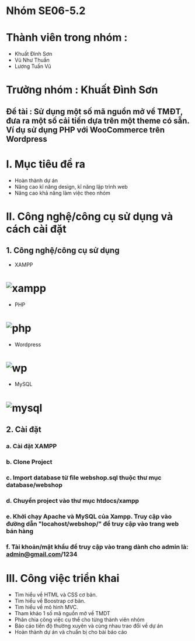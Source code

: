 # Nhóm SE06-5.2
# Thành viên trong nhóm :
* Khuất Đình Sơn
* Vũ Như Thuần
* Lương Tuấn Vũ
# Trưởng nhóm : Khuất Đình Sơn

##  Đề tài : Sử dụng một số mã nguồn mở về TMĐT, đưa ra một số cải tiến dựa trên một theme có sẵn. Ví dụ sử dụng PHP với WooCommerce trên Wordpress

# I. Mục tiêu đề ra
* Hoàn thành dự án
* Nâng cao kĩ năng design, kĩ năng lập trình web
* Nâng cao khả năng làm việc theo nhóm

# II. Công nghệ/công cụ sử dụng và cách cài đặt
## 1. Công nghệ/công cụ sử dụng
* XAMPP
# ![xampp](https://blog.webico.vn/wp-content/uploads/2019/12/maxresdefault-2-2.jpg)
* PHP
# ![php](https://blog.haposoft.com/content/images/2021/07/php.png)
* Wordpress
# ![wp](https://websitehcm.com/wp-content/uploads/2020/09/WordPress-Wallpaper-Professional.png)
* MySQL
# ![mysql](https://user-images.githubusercontent.com/92345693/139523383-011e821c-8692-432e-b3e3-2ddea4bc56ca.png)
## 2. Cài đặt
### a. Cài đặt XAMPP
### b. Clone Project
### c. Import database từ file webshop.sql thuộc thư mục database/webshop
### d. Chuyển project vào thư mục htdocs/xampp
### e. Khởi chạy Apache và MySQL của Xampp. Truy cập vào đường dẫn "locahost/webshop/" để truy cập vào trang web bán hàng
### f. Tài khoản/mật khẩu để truy cập vào trang dành cho admin là: admin@gmail.com/1234


# III. Công việc triển khai
* Tìm hiểu về HTML và CSS cơ bản.
* Tìm hiểu về Boostrap cơ bản.
* Tìm hiểu về mô hình MVC.
* Tham khảo 1 số mã nguồn mở về TMDT
* Phân chia công việc cụ thể cho từng thành viên nhóm
* Báo cáo tiến độ thường xuyên và cùng nhau trao đổi về dự án
* Hoàn thành dự án và chuẩn bị cho bài báo cáo
